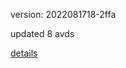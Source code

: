 version: 2022081718-2ffa

updated 8 avds

[details](https://github.com/0x74f917491bfa7ebfa379/ali_avd_db/blob/master/change_log/2022/08/17/18/2ffa.txt)